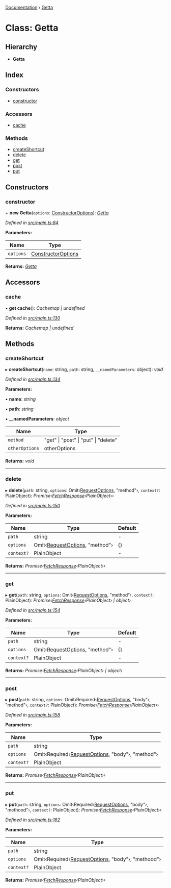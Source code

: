[Documentation](../README.md) › [Getta](getta.md)

# Class: Getta

## Hierarchy

* **Getta**

## Index

### Constructors

* [constructor](getta.md#constructor)

### Accessors

* [cache](getta.md#cache)

### Methods

* [createShortcut](getta.md#createshortcut)
* [delete](getta.md#delete)
* [get](getta.md#get)
* [post](getta.md#post)
* [put](getta.md#put)

## Constructors

###  constructor

\+ **new Getta**(`options`: [ConstructorOptions](../interfaces/constructoroptions.md)): *[Getta](getta.md)*

*Defined in [src/main.ts:84](https://github.com/badbatch/getta/blob/201e04c/src/main.ts#L84)*

**Parameters:**

Name | Type |
------ | ------ |
`options` | [ConstructorOptions](../interfaces/constructoroptions.md) |

**Returns:** *[Getta](getta.md)*

## Accessors

###  cache

• **get cache**(): *Cachemap | undefined*

*Defined in [src/main.ts:130](https://github.com/badbatch/getta/blob/201e04c/src/main.ts#L130)*

**Returns:** *Cachemap | undefined*

## Methods

###  createShortcut

▸ **createShortcut**(`name`: string, `path`: string, `__namedParameters`: object): *void*

*Defined in [src/main.ts:134](https://github.com/badbatch/getta/blob/201e04c/src/main.ts#L134)*

**Parameters:**

▪ **name**: *string*

▪ **path**: *string*

▪ **__namedParameters**: *object*

Name | Type |
------ | ------ |
`method` | "get" &#124; "post" &#124; "put" &#124; "delete" |
`otherOptions` | otherOptions |

**Returns:** *void*

___

###  delete

▸ **delete**(`path`: string, `options`: Omit‹[RequestOptions](../interfaces/requestoptions.md), "method"›, `context?`: PlainObject): *Promise‹[FetchResponse](../interfaces/fetchresponse.md)‹PlainObject››*

*Defined in [src/main.ts:150](https://github.com/badbatch/getta/blob/201e04c/src/main.ts#L150)*

**Parameters:**

Name | Type | Default |
------ | ------ | ------ |
`path` | string | - |
`options` | Omit‹[RequestOptions](../interfaces/requestoptions.md), "method"› | {} |
`context?` | PlainObject | - |

**Returns:** *Promise‹[FetchResponse](../interfaces/fetchresponse.md)‹PlainObject››*

___

###  get

▸ **get**(`path`: string, `options`: Omit‹[RequestOptions](../interfaces/requestoptions.md), "method"›, `context?`: PlainObject): *Promise‹[FetchResponse](../interfaces/fetchresponse.md)‹PlainObject› | object›*

*Defined in [src/main.ts:154](https://github.com/badbatch/getta/blob/201e04c/src/main.ts#L154)*

**Parameters:**

Name | Type | Default |
------ | ------ | ------ |
`path` | string | - |
`options` | Omit‹[RequestOptions](../interfaces/requestoptions.md), "method"› | {} |
`context?` | PlainObject | - |

**Returns:** *Promise‹[FetchResponse](../interfaces/fetchresponse.md)‹PlainObject› | object›*

___

###  post

▸ **post**(`path`: string, `options`: Omit‹Required‹[RequestOptions](../interfaces/requestoptions.md), "body"›, "method"›, `context?`: PlainObject): *Promise‹[FetchResponse](../interfaces/fetchresponse.md)‹PlainObject››*

*Defined in [src/main.ts:158](https://github.com/badbatch/getta/blob/201e04c/src/main.ts#L158)*

**Parameters:**

Name | Type |
------ | ------ |
`path` | string |
`options` | Omit‹Required‹[RequestOptions](../interfaces/requestoptions.md), "body"›, "method"› |
`context?` | PlainObject |

**Returns:** *Promise‹[FetchResponse](../interfaces/fetchresponse.md)‹PlainObject››*

___

###  put

▸ **put**(`path`: string, `options`: Omit‹Required‹[RequestOptions](../interfaces/requestoptions.md), "body"›, "methood"›, `context?`: PlainObject): *Promise‹[FetchResponse](../interfaces/fetchresponse.md)‹PlainObject››*

*Defined in [src/main.ts:162](https://github.com/badbatch/getta/blob/201e04c/src/main.ts#L162)*

**Parameters:**

Name | Type |
------ | ------ |
`path` | string |
`options` | Omit‹Required‹[RequestOptions](../interfaces/requestoptions.md), "body"›, "methood"› |
`context?` | PlainObject |

**Returns:** *Promise‹[FetchResponse](../interfaces/fetchresponse.md)‹PlainObject››*
